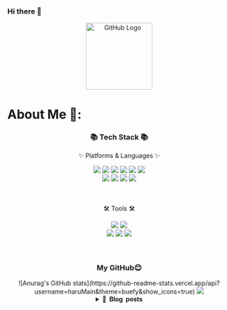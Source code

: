 ### Hi there 👋
<!--<div align=center>
	<img src="https://capsule-render.vercel.app/api?type=waving&color=auto&height=200&section=header&text=Eunji%20Github!&fontSize=90" />	
</div><br><br>--!>

<div align="center">
<img src="https://github.com/raghavk16/raghavk16/blob/master/octo.gif" alt="GitHub Logo" width="150" height="150" />
</div>

<h1>About Me 💜: </h1>

<div align=center>
	<h3>📚 Tech Stack 📚</h3>
	<p>✨ Platforms & Languages ✨</p>
</div>

<div align=center>
	<img src="https://img.shields.io/badge/HTML5-E34F26?style=flat&logo=HTML5&logoColor=white" />
	<img src="https://img.shields.io/badge/Java-007396?style=flat&logo=Java&logoColor=white" />
	<img src="https://img.shields.io/badge/CSS3-1572B6?style=flat&logo=CSS3&logoColor=white" />
	<img src="https://img.shields.io/badge/JavaScript-F7DF1E?style=flat&logo=JavaScript&logoColor=white" />
	<img src="https://img.shields.io/badge/MySQL-4479A1?style=flat&logo=MySQL&logoColor=white" />
	<img src="https://img.shields.io/badge/JQuery-0769AD?style=flat&logo=JQuery&logoColor=white" /><br>
	<img src="https://img.shields.io/badge/Node.js-339933?style=flat&logo=Node.js&logoColor=white" />
	<img src="https://img.shields.io/badge/Oracle-F80000?style=flat&logo=Oracle&logoColor=white" />
	<img src="https://img.shields.io/badge/AdobePhotoshop-31A8FF?style=flat&logo=AdobePhotoshop&logoColor=white" />
	<img src="https://img.shields.io/badge/AdobeIllustrator-FF9A00?style=flat&logo=AdobeIllustrator&logoColor=white" />
	
</div>
<br><br>
<div align=center>
	<p>🛠 Tools 🛠</p>
</div>
<div align=center>
	<img src="https://img.shields.io/badge/Eclipse%20IDE-2C2255?style=flat&logo=EclipseIDE&logoColor=white" />
	<img src="https://img.shields.io/badge/Visual%20Studio%20Code-007ACC?style=flat&logo=VisualStudioCode&logoColor=white" />
	<br>
	<img src="https://img.shields.io/badge/Tomcat-F8DC75?style=flat&logo=ApacheTomcat&logoColor=white" />
	<img src="https://img.shields.io/badge/GitHub-181717?style=flat&logo=GitHub&logoColor=white" />
	<img src="https://img.shields.io/badge/SpringBoot-6DB33F?style=flat&logo=SpringBoot&logoColor=white" />
</div><br><br>

<div align=center>
<h3>My GitHub😊</h3>

![Anurag's GitHub stats](https://github-readme-stats.vercel.app/api?username=haruMain&theme=buefy&show_icons=true)

<img src="https://github-readme-stats.vercel.app/api/top-langs/?username=haruMain&layout=compact">
 

<details>
  <summary><b>🍭&nbsp;&nbsp;Blog&nbsp;&nbsp;posts</b></summary>
  <br/>
  <a href='https://profile.codersrank.io/user/gautamkrishnar/'>
  </a>
</details>
	</div>


